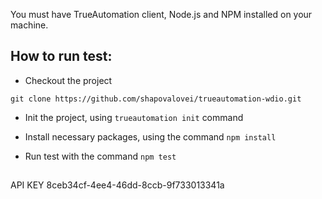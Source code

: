 You must have TrueAutomation client, Node.js and NPM installed on your machine.

## How to run test:

* Checkout the project

```
git clone https://github.com/shapovalovei/trueautomation-wdio.git
```

* Init the project, using `trueautomation init` command

* Install necessary packages, using the command `npm install`

* Run test with the command `npm test`

##
 API KEY
8ceb34cf-4ee4-46dd-8ccb-9f733013341a
